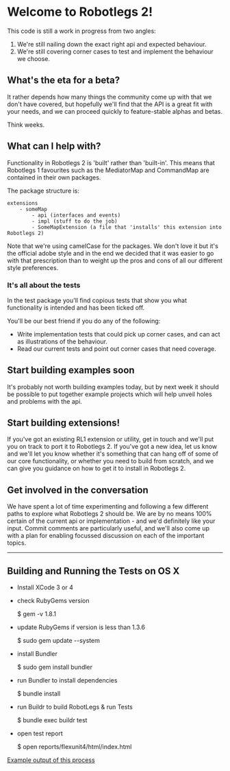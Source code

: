 # Welcome to Robotlegs 2!

This code is still a work in progress from two angles:

1. We're still nailing down the exact right api and expected behaviour.
2. We're still covering corner cases to test and implement the behaviour we choose.

## What's the eta for a beta?

It rather depends how many things the community come up with that we don't have covered, but hopefully we'll find that the API is a great fit with your needs, and we can proceed quickly to feature-stable alphas and betas.

Think weeks.

## What can I help with?

Functionality in Robotlegs 2 is 'built' rather than 'built-in'. This means that Robotlegs 1 favourites such as the MediatorMap and CommandMap are contained in their own packages.

The package structure is:

	extensions
		- someMap
			- api (interfaces and events)
			- impl (stuff to do the job)
			- SomeMapExtension (a file that 'installs' this extension into Robotlegs 2)
			

Note that we're using camelCase for the packages. We don't love it but it's the official adobe style and in the end we decided that it was easier to go with that prescription than to weight up the pros and cons of all our different style preferences.

### It's all about the tests

In the test package you'll find copious tests that show you what functionality is intended and has been ticked off.

You'll be our best friend if you do any of the following:

* Write implementation tests that could pick up corner cases, and can act as illustrations of the behaviour.
* Read our current tests and point out corner cases that need coverage.

## Start building examples soon

It's probably not worth building examples today, but by next week it should be possible to put together example projects which will help unveil holes and problems with the api.

## Start building extensions!

If you've got an existing RL1 extension or utility, get in touch and we'll put you on track to port it to Robotlegs 2. If you've got a new idea, let us know and we'll let you know whether it's something that can hang off of some of our core functionality, or whether you need to build from scratch, and we can give you guidance on how to get it to install in Robotlegs 2.

## Get involved in the conversation

We have spent a lot of time experimenting and following a few different paths to explore what Robotlegs 2 should be. We are by no means 100% certain of the current api or implementation - and we'd definitely like your input. Commit comments are particularly useful, and we'll also come up with a plan for enabling focussed discussion on each of the important topics.

---

## Building and Running the Tests on OS X

- Install XCode 3 or 4
- check RubyGems version
	
	$ gem -v
	1.8.1
	
- update RubyGems if version is less than 1.3.6

	$ sudo gem update --system
	
- install Bundler

	$ sudo gem install bundler
	
- run Bundler to install dependencies

	$ bundle install
	
- run Buildr to build RobotLegs & run Tests

	$ bundle exec buildr test
	
- open test report

	$ open reports/flexunit4/html/index.html
	
[Example output of this process](https://gist.github.com/1336238)


